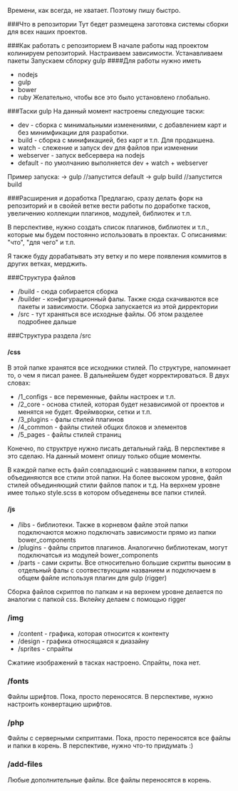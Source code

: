 Времени, как всегда, не хватает. Поэтому пишу быстро.

###Что в репозитории
Тут бедет размещена заготовка системы сборки для всех наших проектов.

###Как работать с репозиторием
В начале работы над проектом колинируем репозиторий. 
Настраиваем зависимости. 
Устанавливаем пакеты
Зaпускаем сблорку gulp
####Для работы нужно иметь
* nodejs
* gulp
* bower
* ruby
Желательно, чтобы все это было установлено глобально.

###Таски gulp
На данный момент настроены следующие таски:
* dev - сборка с минимальными изменениями, с добавлением карт и без минимфикации для разработки.
* build - сборка с минификацией, без карт и т.п. Для продакшена.
* watch - слежение и запуск dev для файлов при изменении
* webserver - запуск вебсервера на nodejs
* default - по умолчанию выполняется dev + watch + webserver

Пример запуска:
-> gulp         //запустится default
-> gulp build   //запустится build



###Расширения и доработка
Предлагаю, сразу делать форк на репозиторий и в свойей ветке вести работы по доработке тасков, увеличению коллекции плагинов, модулей, библиотек и т.п. 

В перспективе, нужно создать список плагинов, библиотек и т.п., которые мы будем постоянно использовать в проектах. С описаниями: "что", "для чего" и т.п.

Я также буду дорабатывать эту ветку и по мере появления коммитов в других ветках, мерджить.

###Структура файлов
* /build - сюда собирается сборка
* /builder - конфигурационный фалы. Также сюда скачиваются все пакеты и зависимости. Сборка запускается из этой дирректории 
* /src - тут храняться все исходные файлы. Об этом разделее подробнее дальше

###Структура раздела /src
#### /css
В этой папке хранятся все исходники стилей. По структуре, напоминает то, о чем я писал ранее. В дальнейшем будет корректироваться.
В двух словах:
* /1_configs - все переменные, файлы настроек и т.п.
* /2_core - основа стилей, которая будет независимой от проектов и менятся не будет. Фреймворки, сетки и т.п.
* /3_plugins - фалы стилей плагинов
* /4_common - файлы стилей общих блоков и элементов
* /5_pages - файлы стилей страниц

Конечно, по структруе нужно писать детальный гайд. В перспективе я это сделаю. На данный момент опишу только общие моменты.

В каждой папке есть файл совпадающий с навзванием папки, в котором объединяются все стили этой папки. На более высоком уровне, файл стилей объединяющий стили файлов папок и т.д. На верхнем уровне имее только style.scss в котором объеденены все папки стилей.

#### /js
* /libs - библиотеки. Также в корневом файле этой папки подключаются можно подключать зависимости прямо из папки bower_components
* /plugins - файлы спритов плагинов. Аналогично библиотекам, могут подключатсья из модулей bower_components
* /parts - сами скриты. Все относительно большие скрипты выносим в отдельный фалы с соотвествующим названием и подключаем в общем файле используя плагин для gulp (rigger)

Сборка файлов скриптов по папкам и на верхнем уровне делается по аналогии с папкой css. Вклейку делаем с помощью rigger

### /img
* /content - графика, которая относится к контенту
* /design - графика относящаяся к диазайну
* /sprites - спрайты

Сжатиие изображений в тасках настроено. Спрайты, пока нет.


### /fonts
Файлы шрифтов. Пока, просто переносятся. 
В перспективе, нужно настроить конвертацию шрифтов.

### /php
Файлы с серверными скприптами.
Пока, просто переносятся все файлы и папки в корень. В перспективе, нужно что-то придумать :)

### /add-files
Любые дополнительные файлы. Все файлы переносятся в корень.